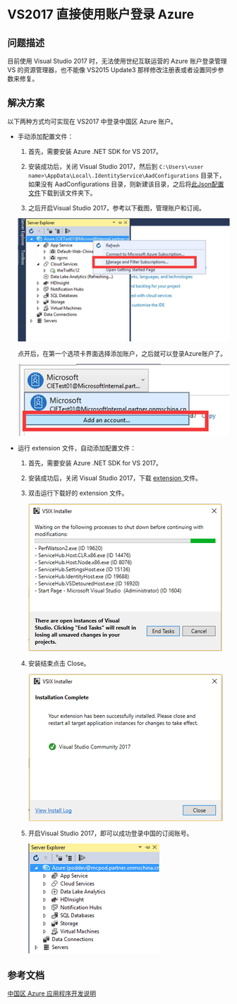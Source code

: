 <properties
    pageTitle="VS2017 直接使用账户登录 Azure"
    description="VS2017 直接使用账户登录 Azure"
    service=""
    resource=""
    authors="Chen Rui"
    displayOrder=""
    selfHelpType=""
    supportTopicIds=""
    productPesIds=""
    resourceTags="PowerShell, VS2017"
    cloudEnvironments="MoonCake" />
<tags
    ms.service="na-aog"
    ms.date=""
    wacn.date="03/17/2017" />
# VS2017 直接使用账户登录 Azure

## **问题描述**

目前使用 Visual Studio 2017 时，无法使用世纪互联运营的 Azure 账户登录管理 VS 的资源管理器，也不能像 VS2015 Update3 那样修改注册表或者设置同步参数来修复。

## **解决方案**

以下两种方式均可实现在 VS2017 中登录中国区 Azure 账户。

- 手动添加配置文件：

    1. 首先，需要安装 Azure .NET SDK for VS 2017。

    2. 安装成功后，关闭 Visual Studio 2017，然后到 `C:\Users\<user name>\AppData\Local\.IdentityService\AadConfigurations` 目录下，如果没有 AadConfigurations 目录，则新建该目录，之后将<a href="./media/aog-portal-management-qa-vs2017-login/AadProvider.Configuration.json" download target="_blank">此Json配置文件</a>下载到该文件夹下。

    3. 之后开启Visual Studio 2017，参考以下截图，管理账户和订阅。

    ![manage-subscriptions](./media/aog-portal-management-qa-vs2017-login/manage-subscriptions.jpg)

    点开后，在第一个选项卡界面选择添加账户，之后就可以登录Azure账户了。

    ![add-account](./media/aog-portal-management-qa-vs2017-login/add-account.jpg)

- 运行 extension 文件，自动添加配置文件：

    1. 首先，需要安装 Azure .NET SDK for VS 2017。

    2. 安装成功后，关闭 Visual Studio 2017，下载 <a href="./media/aog-portal-management-qa-vs2017-login/AzureEnvironmentSelector.vsix" download> extension </a>文件。

    3. 双击运行下载好的 extension 文件。

        ![Capture](./media/aog-portal-management-qa-vs2017-login/Capture.png)

    4. 安装结束点击 Close。

        ![Capture1](./media/aog-portal-management-qa-vs2017-login/Capture1.png)

    5. 开启Visual Studio 2017，即可以成功登录中国的订阅账号。

        ![Capture2](./media/aog-portal-management-qa-vs2017-login/Capture2.png)

## **参考文档**

[中国区 Azure 应用程序开发说明](/documentation/articles/developerdifferences/)
